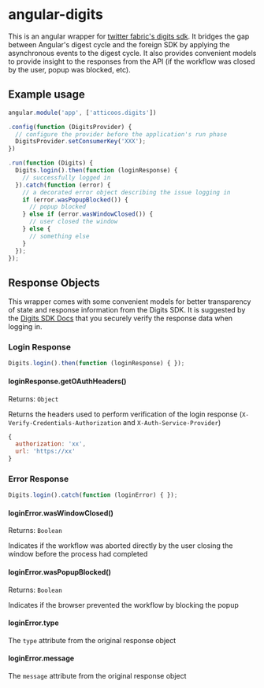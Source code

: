 # angular-digits

This is an angular wrapper for [twitter fabric's digits sdk](https://dev.twitter.com/twitter-kit/web/digits). It bridges the gap between Angular's digest cycle and the foreign SDK by applying the asynchronous events to the digest cycle. It also provides convenient models to provide insight to the responses from the API (if the workflow was closed by the user, popup was blocked, etc).


## Example usage

```js
angular.module('app', ['atticoos.digits'])

.config(function (DigitsProvider) {
  // configure the provider before the application's run phase
  DigitsProvider.setConsumerKey('XXX');
})

.run(function (Digits) {
  Digits.login().then(function (loginResponse) {
    // successfully logged in
  }).catch(function (error) {
    // a decorated error object describing the issue logging in
    if (error.wasPopupBlocked()) {
      // popup blocked
    } else if (error.wasWindowClosed()) {
      // user closed the window
    } else {
      // something else
    }
  });
});
```

## Response Objects
This wrapper comes with some convenient models for better transparency of state and response information from the Digits SDK. It is suggested by the [Digits SDK Docs](https://dev.twitter.com/twitter-kit/web/digits) that you securely verify the response data when logging in.

### Login Response
```js
Digits.login().then(function (loginResponse) { });
```
#### loginResponse.getOAuthHeaders()
Returns: `Object`

Returns the headers used to perform verification of the login response (`X-Verify-Credentials-Authorization` and `X-Auth-Service-Provider`)
```js
{
  authorization: 'xx',
  url: 'https://xx'
}
```

### Error Response
```js
Digits.login().catch(function (loginError) { });
```

#### loginError.wasWindowClosed()
Returns: `Boolean`

Indicates if the workflow was aborted directly by the user closing the window before the process had completed

#### loginError.wasPopupBlocked()
Returns: `Boolean`

Indicates if the browser prevented the workflow by blocking the popup


#### loginError.type
The `type` attribute from the original response object

#### loginError.message
The `message` attribute from the original response object
